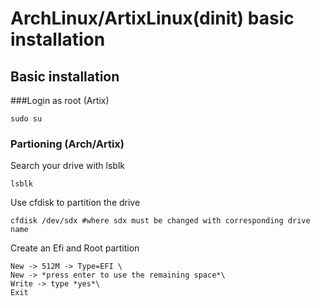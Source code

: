 # ArchLinux/ArtixLinux(dinit) basic installation
## Basic installation

###Login as root (Artix) 
```
sudo su
```

### Partioning (Arch/Artix)
Search your drive with lsblk
```
lsblk
```
Use cfdisk to partition the drive
```
cfdisk /dev/sdx #where sdx must be changed with corresponding drive name
```
Create an Efi and Root partition
```
New -> 512M -> Type=EFI \
New -> *press enter to use the remaining space*\ 
Write -> type *yes*\ 
Exit
```



